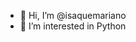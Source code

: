 - 👋 Hi, I’m @isaquemariano
- 👀 I’m interested in Python

<!---
isaquemariano/isaquemariano is a ✨ special ✨ repository because its `README.md` (this file) appears on your GitHub profile.
You can click the Preview link to take a look at your changes.
--->
